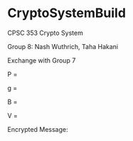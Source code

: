 # CryptoSystemBuild
CPSC 353 Crypto System

Group 8: Nash Wuthrich, Taha Hakani

Exchange with Group 7

P = 

g =

B =

V =

Encrypted Message:
